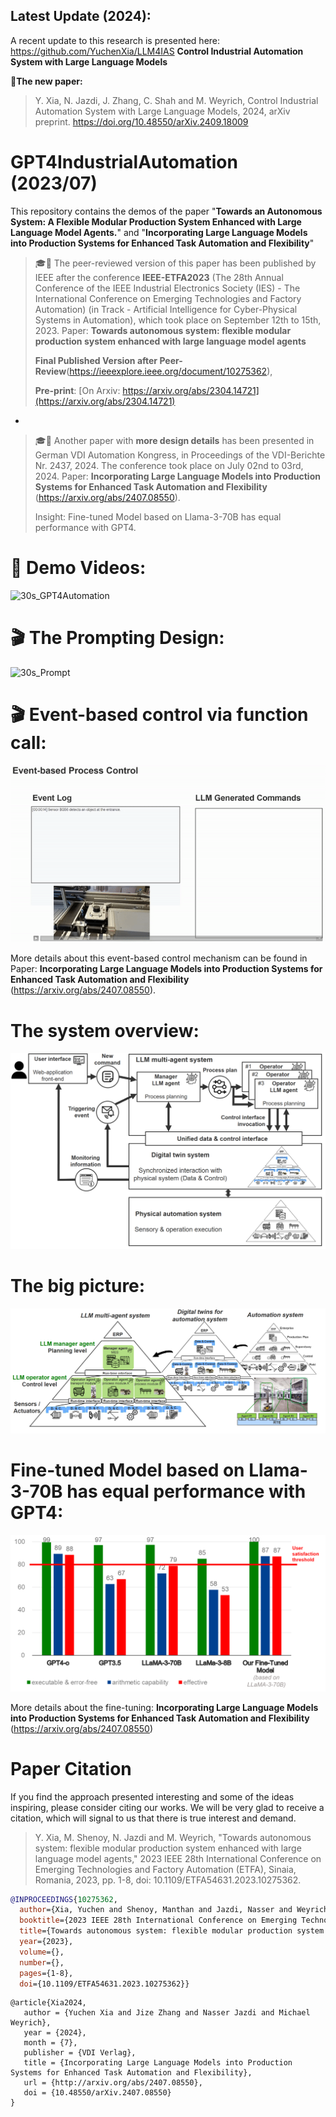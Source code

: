 ## Latest Update (2024):
A recent update to this research is presented here: https://github.com/YuchenXia/LLM4IAS **Control Industrial Automation System with Large Language Models**

:page_facing_up:**The new paper:** 
> Y. Xia, N. Jazdi, J. Zhang, C. Shah and M. Weyrich, Control Industrial Automation System with Large Language Models, 2024, arXiv preprint. https://doi.org/10.48550/arXiv.2409.18009

# GPT4IndustrialAutomation (2023/07)

This repository contains the demos of the paper "**Towards an Autonomous System: A Flexible Modular Production System Enhanced with Large Language Model Agents.**" and "**Incorporating Large Language Models into Production Systems for Enhanced Task Automation and Flexibility**"

> :mortar_board::page_facing_up: The peer-reviewed version of this paper has been published by IEEE after the conference **IEEE-ETFA2023** (The 28th Annual Conference of the IEEE Industrial Electronics Society (IES) - The International Conference on Emerging Technologies and Factory Automation) (in Track - Artificial Intelligence for Cyber-Physical Systems in Automation), which took place on September 12th to 15th, 2023. Paper: **Towards autonomous system: flexible modular production system enhanced with large language model agents**
> 
> **Final Published Version after Peer-Review**(https://ieeexplore.ieee.org/document/10275362),
> 
> **Pre-print**: [On Arxiv: https://arxiv.org/abs/2304.14721](https://arxiv.org/abs/2304.14721)

-

> :mortar_board::page_facing_up: Another paper with **more design details** has been presented in German VDI Automation Kongress, in Proceedings of the VDI-Berichte Nr. 2437, 2024. The conference took place on July 02nd to 03rd, 2024. Paper: **Incorporating Large Language Models into Production Systems for Enhanced Task Automation and Flexibility** (https://arxiv.org/abs/2407.08550).
> 
> Insight: Fine-tuned Model based on Llama-3-70B has equal performance with GPT4.
 
# :movie_camera: Demo Videos:

![30s_GPT4Automation](https://github.com/YuchenXia/GPT4IndustrialAutomation/assets/39265101/b4b700fa-5262-44a3-9fdd-6eb4930dae23)

# :clapper: The Prompting Design:
![30s_Prompt](https://github.com/YuchenXia/GPT4IndustrialAutomation/assets/39265101/3bf1c466-de0c-4fe2-8e47-19b8765997b8)

# :clapper: Event-based control via function call:
![event_based_control](event_based_control.gif)

More details about this event-based control mechanism can be found in Paper: **Incorporating Large Language Models into Production Systems for Enhanced Task Automation and Flexibility** (https://arxiv.org/abs/2407.08550). 

# The system overview:
![system_overview](system_overview.png)

# The big picture:
![system_automation_pyramid](system_automation_pyramid.png)

# Fine-tuned Model based on Llama-3-70B has equal performance with GPT4:
![models_evaluation](models_evaluation.png)

More details about the fine-tuning: **Incorporating Large Language Models into Production Systems for Enhanced Task Automation and Flexibility** (https://arxiv.org/abs/2407.08550)


# Paper Citation
If you find the approach presented interesting and some of the ideas inspiring, please consider citing our works. We will be very glad to receive a citation, which will signal to us that there is true interest and demand.

>Y. Xia, M. Shenoy, N. Jazdi and M. Weyrich, "Towards autonomous system: flexible modular production system enhanced with large language model agents," 2023 IEEE 28th International Conference on Emerging Technologies and Factory Automation (ETFA), Sinaia, Romania, 2023, pp. 1-8, doi: 10.1109/ETFA54631.2023.10275362.

```bibtex
@INPROCEEDINGS{10275362,
  author={Xia, Yuchen and Shenoy, Manthan and Jazdi, Nasser and Weyrich, Michael},
  booktitle={2023 IEEE 28th International Conference on Emerging Technologies and Factory Automation (ETFA)}, 
  title={Towards autonomous system: flexible modular production system enhanced with large language model agents}, 
  year={2023},
  volume={},
  number={},
  pages={1-8},
  doi={10.1109/ETFA54631.2023.10275362}}
```
```
@article{Xia2024,
   author = {Yuchen Xia and Jize Zhang and Nasser Jazdi and Michael Weyrich},
   year = {2024},
   month = {7},
   publisher = {VDI Verlag},
   title = {Incorporating Large Language Models into Production Systems for Enhanced Task Automation and Flexibility},
   url = {http://arxiv.org/abs/2407.08550},
   doi = {10.48550/arXiv.2407.08550}
}
```
